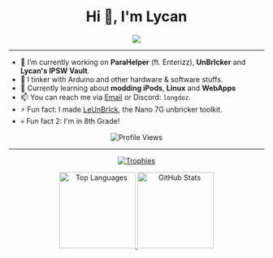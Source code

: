 <h1 align="center">Hi 👋, I'm Lycan</h1>

<p align="center">
  <img src="https://readme-typing-svg.herokuapp.com?font=Fira+Code&size=19&pause=1000&color=F7AE2B&width=460&lines=Heya%2C+I+am+Lycan.+%F0%9F%91%8B;Loves+programming+%26+reverse+engineering.%E2%9A%99%EF%B8%8F;Pretty+gud+in+C%2B%2B+%26+Python+%F0%9F%90%8D;Hobbyist+Penetration+Tester+%F0%9F%8F%B4%E2%80%8D%E2%98%A0%EF%B8%8F;Linux+is+superior.+%F0%9F%90%A7">
</p>

---

- 🔭 I’m currently working on **ParaHelper** (ft. Enterizz), **UnBrIcker** and **Lycan's IPSW Vault**.
- 🧪 I tinker with Arduino and other hardware & software stuffs.
- 🌱 Currently learning about **modding iPods**, **Linux** and **WebApps**
- 📫 You can reach me via [Email](mailto:longdotailz@gmail.com) or Discord: `longdoz`.
- ⚡ Fun fact: I made [LeUnBrIck](https://lycanld.github.io/LeUnBrIck/), the Nano 7G unbricker toolkit.
- 💀 Fun fact 2: I'm in 8th Grade!

<p align="center">
  <img src="https://komarev.com/ghpvc/?username=lycanld&label=Profile+Views&color=blue" alt="Profile Views">
</p>

---

<p align="center">
  <a href="https://github.com/ryo-ma/github-profile-trophy">
    <img src="https://github-profile-trophy.vercel.app/?username=lycanld&theme=radical" alt="Trophies">
  </a>
</p>

<p align="center">
  <a href="https://github.com/anuraghazra/github-readme-stats">
    <img height="150" src="https://github-readme-stats.vercel.app/api/top-langs/?username=lycanld&layout=compact&theme=radical" alt="Top Languages">
  </a>
  <a href="https://github.com/anuraghazra/github-readme-stats">
    <img height="150" src="https://github-readme-stats.vercel.app/api?username=lycanld&show_icons=true&theme=radical" alt="GitHub Stats">
  </a>
</p>
